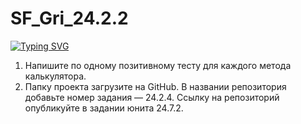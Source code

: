 # SF_Gri_24.2.2

[![Typing SVG](https://readme-typing-svg.herokuapp.com?color=%2336BCF7&lines=Создайте+новый+проект+с+необходимыми+директориями+и+файлами)](https://git.io/typing-svg)


1. Напишите по одному позитивному тесту для каждого метода калькулятора.
2. Папку проекта загрузите на GitHub. В названии репозитория добавьте номер задания — 24.2.4. Ссылку на репозиторий опубликуйте в задании юнита 24.7.2.

